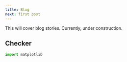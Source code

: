 ```yaml
---
title: Blog
next: first post
---
```


This will cover blog stories. Currently, under construction. 

## Checker

```python {filename="what.py"}
import matplotlib

```
